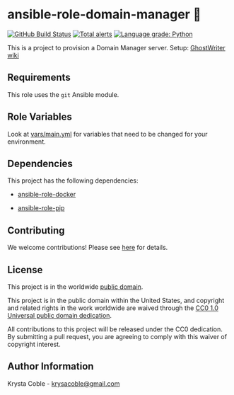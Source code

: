 # ansible-role-domain-manager 🐑 #

[![GitHub Build Status](https://github.com/cisagov/ansible-role-domain-manager/workflows/build/badge.svg)](https://github.com/cisagov/ansible-role-domain-manager/actions)
[![Total alerts](https://img.shields.io/lgtm/alerts/g/cisagov/ansible-role-domain-manager.svg?logo=lgtm&logoWidth=18)](https://lgtm.com/projects/g/cisagov/ansible-role-domain-manager/alerts/)
[![Language grade: Python](https://img.shields.io/lgtm/grade/python/g/cisagov/ansible-role-domain-manager.svg?logo=lgtm&logoWidth=18)](https://lgtm.com/projects/g/cisagov/ansible-role-domain-manager/context:python)

This is a project to provision a Domain Manager server.
Setup: [GhostWriter wiki](https://ghostwriter.wiki/documentation/installation/first-server-run)

## Requirements ##

This role uses the `git` Ansible module.

## Role Variables ##

Look at [vars/main.yml](vars/main.yml) for variables that
need to be changed for your environment.

## Dependencies ##

This project has the following dependencies:

* [ansible-role-docker](https://github.com/cisagov/ansible-role-docker)

* [ansible-role-pip](https://github.com/cisagov/ansible-role-pip)

## Contributing ##

We welcome contributions!  Please see [here](CONTRIBUTING.md) for
details.

## License ##

This project is in the worldwide [public domain](LICENSE).

This project is in the public domain within the United States, and
copyright and related rights in the work worldwide are waived through
the [CC0 1.0 Universal public domain
dedication](https://creativecommons.org/publicdomain/zero/1.0/).

All contributions to this project will be released under the CC0
dedication. By submitting a pull request, you are agreeing to comply
with this waiver of copyright interest.

## Author Information ##

Krysta Coble - <krysacoble@gmail.com>
